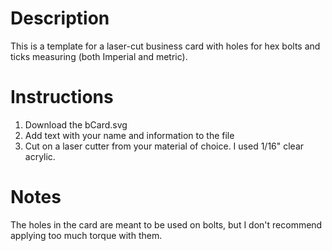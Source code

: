 # Description
This is a template for a laser-cut business card with holes for hex bolts and ticks measuring (both Imperial and metric).

# Instructions
1. Download the bCard.svg
1. Add text with your name and information to the file
1. Cut on a laser cutter from your material of choice. I used 1/16" clear acrylic.

# Notes
The holes in the card are meant to be used on bolts, but I don't recommend applying too much torque with them.